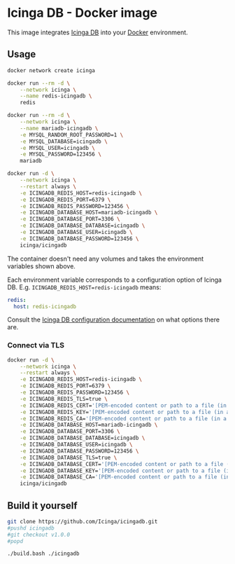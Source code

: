 <!-- Icinga DB Docker image | (c) 2020 Icinga GmbH | GPLv2+ -->

# Icinga DB - Docker image

This image integrates [Icinga DB] into your [Docker] environment.

## Usage

```bash
docker network create icinga

docker run --rm -d \
	--network icinga \
	--name redis-icingadb \
	redis

docker run --rm -d \
	--network icinga \
	--name mariadb-icingadb \
	-e MYSQL_RANDOM_ROOT_PASSWORD=1 \
	-e MYSQL_DATABASE=icingadb \
	-e MYSQL_USER=icingadb \
	-e MYSQL_PASSWORD=123456 \
	mariadb

docker run -d \
	--network icinga \
	--restart always \
	-e ICINGADB_REDIS_HOST=redis-icingadb \
	-e ICINGADB_REDIS_PORT=6379 \
	-e ICINGADB_REDIS_PASSWORD=123456 \
	-e ICINGADB_DATABASE_HOST=mariadb-icingadb \
	-e ICINGADB_DATABASE_PORT=3306 \
	-e ICINGADB_DATABASE_DATABASE=icingadb \
	-e ICINGADB_DATABASE_USER=icingadb \
	-e ICINGADB_DATABASE_PASSWORD=123456 \
	icinga/icingadb
```

The container doesn't need any volumes and
takes the environment variables shown above.

Each environment variable corresponds to a configuration option of Icinga DB.
E.g. `ICINGADB_REDIS_HOST=redis-icingadb` means:

```yaml
redis:
  host: redis-icingadb
```

Consult the [Icinga DB configuration documentation] on what options there are.

### Connect via TLS

```bash
docker run -d \
	--network icinga \
	--restart always \
	-e ICINGADB_REDIS_HOST=redis-icingadb \
	-e ICINGADB_REDIS_PORT=6379 \
	-e ICINGADB_REDIS_PASSWORD=123456 \
	-e ICINGADB_REDIS_TLS=true \
	-e ICINGADB_REDIS_CERT='[PEM-encoded content or path to a file (in a volume)]' \
	-e ICINGADB_REDIS_KEY='[PEM-encoded content or path to a file (in a volume)]' \
	-e ICINGADB_REDIS_CA='[PEM-encoded content or path to a file (in a volume)]' \
	-e ICINGADB_DATABASE_HOST=mariadb-icingadb \
	-e ICINGADB_DATABASE_PORT=3306 \
	-e ICINGADB_DATABASE_DATABASE=icingadb \
	-e ICINGADB_DATABASE_USER=icingadb \
	-e ICINGADB_DATABASE_PASSWORD=123456 \
	-e ICINGADB_DATABASE_TLS=true \
	-e ICINGADB_DATABASE_CERT='[PEM-encoded content or path to a file (in a volume)]' \
	-e ICINGADB_DATABASE_KEY='[PEM-encoded content or path to a file (in a volume)]' \
	-e ICINGADB_DATABASE_CA='[PEM-encoded content or path to a file (in a volume)]' \
	icinga/icingadb
```

## Build it yourself

```bash
git clone https://github.com/Icinga/icingadb.git
#pushd icingadb
#git checkout v1.0.0
#popd

./build.bash ./icingadb
```

[Icinga DB]: https://github.com/Icinga/icingadb
[Docker]: https://www.docker.com
[Icinga DB configuration documentation]: https://icinga.com/docs/icingadb/latest/doc/03-Configuration/
